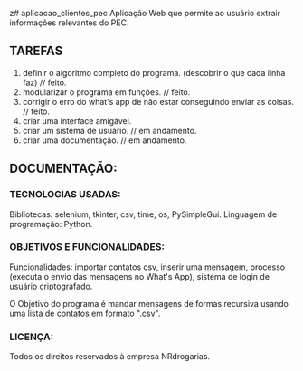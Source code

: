 z# aplicacao_clientes_pec
Aplicação Web que permite ao usuário extrair informações relevantes do PEC.

## TAREFAS
1. definir o algoritmo completo do programa. (descobrir o que cada linha faz) // feito.
2. modularizar o programa em funções. // feito.
3. corrigir o erro do what's app de não estar conseguindo enviar as coisas. // feito.
4. criar uma interface amigável.
5. criar um sistema de usuário. // em andamento.
6. criar uma documentação. // em andamento.

## DOCUMENTAÇÃO:
### TECNOLOGIAS USADAS:
Bibliotecas: selenium, tkinter, csv, time, os, PySimpleGui.
Linguagem de programação: Python.

### OBJETIVOS E FUNCIONALIDADES:
Funcionalidades: importar contatos csv, inserir uma mensagem, processo (executa o envio das mensagens no What's App), sistema de login de usuário criptografado.

O Objetivo do programa é mandar mensagens de formas recursiva usando uma lista de contatos em formato ".csv".

### LICENÇA:
Todos os direitos reservados à empresa NRdrogarias.